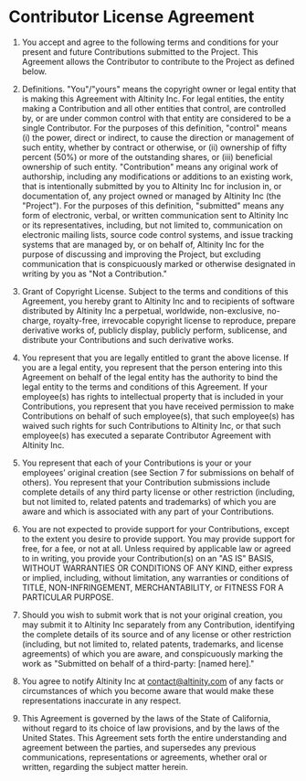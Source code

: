 # Contributor License Agreement

1. You accept and agree to the following terms and conditions for your present and future Contributions submitted to the Project. This Agreement allows the Contributor to contribute to the Project as defined below.

2. Definitions. "You"/"yours" means the copyright owner or legal entity that is making this Agreement with Altinity Inc. For legal entities, the entity making a Contribution and all other entities that control, are controlled by, or are under common control with that entity are considered to be a single Contributor. For the purposes of this definition, "control" means (i) the power, direct or indirect, to cause the direction or management of such entity, whether by contract or otherwise, or (ii) ownership of fifty percent (50%) or more of the outstanding shares, or (iii) beneficial ownership of such entity. "Contribution" means any original work of authorship, including any modifications or additions to an existing work, that is intentionally submitted by you to Altinity Inc for inclusion in, or documentation of, any project owned or managed by Altinity Inc (the "Project"). For the purposes of this definition, "submitted" means any form of electronic, verbal, or written communication sent to Altinity Inc or its representatives, including, but not limited to, communication on electronic mailing lists, source code control systems, and issue tracking systems that are managed by, or on behalf of, Altinity Inc for the purpose of discussing and improving the Project, but excluding communication that is conspicuously marked or otherwise designated in writing by you as "Not a Contribution."

3. Grant of Copyright License. Subject to the terms and conditions of this Agreement, you hereby grant to Altinity Inc and to recipients of software distributed by Altinity Inc a perpetual, worldwide, non-exclusive, no-charge, royalty-free, irrevocable copyright license to reproduce, prepare derivative works of, publicly display, publicly perform, sublicense, and distribute your Contributions and such derivative works.

4. You represent that you are legally entitled to grant the above license. If you are a legal entity, you represent that the person entering into this Agreement on behalf of the legal entity has the authority to bind the legal entity to the terms and conditions of this Agreement. If your employee(s) has rights to intellectual property that is included in your Contributions, you represent that you have received permission to make Contributions on behalf of such employee(s), that such employee(s) has waived such rights for such Contributions to Altinity Inc, or that such employee(s) has executed a separate Contributor Agreement with Altinity Inc.

5. You represent that each of your Contributions is your or your employees’ original creation (see Section 7 for submissions on behalf of others). You represent that your Contribution submissions include complete details of any third party license or other restriction (including, but not limited to, related patents and trademarks) of which you are aware and which is associated with any part of your Contributions.

6. You are not expected to provide support for your Contributions, except to the extent you desire to provide support. You may provide support for free, for a fee, or not at all. Unless required by applicable law or agreed to in writing, you provide your Contribution(s) on an "AS IS" BASIS, WITHOUT WARRANTIES OR CONDITIONS OF ANY KIND, either express or implied, including, without limitation, any warranties or conditions of TITLE, NON-INFRINGEMENT, MERCHANTABILITY, or FITNESS FOR A PARTICULAR PURPOSE.

7. Should you wish to submit work that is not your original creation, you may submit it to Altinity Inc separately from any Contribution, identifying the complete details of its source and of any license or other restriction (including, but not limited to, related patents, trademarks, and license agreements) of which you are aware, and conspicuously marking the work as "Submitted on behalf of a third-party: [named here]."

8. You agree to notify Altinity Inc at contact@altinity.com of any facts or circumstances of which you become aware that would make these representations inaccurate in any respect.

9. This Agreement is governed by the laws of the State of California, without regard to its choice of law provisions, and by the laws of the United States. This Agreement sets forth the entire understanding and agreement between the parties, and supersedes any previous communications, representations or agreements, whether oral or written, regarding the subject matter herein.
